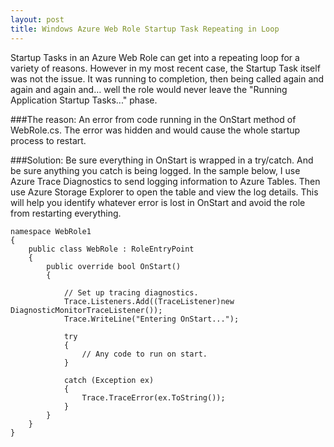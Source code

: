 ```yaml
---
layout: post
title: Windows Azure Web Role Startup Task Repeating in Loop
---
```


Startup Tasks in an Azure Web Role can get into a repeating loop for a variety of reasons.  However in my most recent case, the Startup Task itself was not the issue.  It was running to completion, then being called again and again and again and… well the role would never leave the "Running Application Startup Tasks..." phase.

###The reason: 
An error from code running in the OnStart method of WebRole.cs.  The error was hidden and would cause the whole startup process to restart.

###Solution: 
Be sure everything in OnStart is wrapped in a try/catch.  And be sure anything you catch is being logged.  In the sample below, I use Azure Trace Diagnostics to send logging information to Azure Tables.  Then use Azure Storage Explorer to open the table and view the log details.  This will help you identify whatever error is lost in OnStart and avoid the role from restarting everything.

	namespace WebRole1
	{
	    public class WebRole : RoleEntryPoint
	    {
	    	public override bool OnStart()
	        {
	            
	            // Set up tracing diagnostics.
	            Trace.Listeners.Add((TraceListener)new DiagnosticMonitorTraceListener());
	            Trace.WriteLine("Entering OnStart...");

	            try
	            {
	            	// Any code to run on start.
	            }

	            catch (Exception ex)
	            {
	                Trace.TraceError(ex.ToString());
	            }
	        }
	    }
	}
